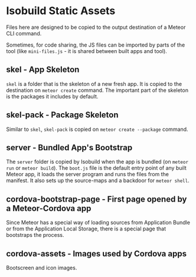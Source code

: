 # Isobuild Static Assets

Files here are designed to be copied to the output destination of a Meteor CLI
command.

Sometimes, for code sharing, the JS files can be imported by parts of the tool
(like `mini-files.js` - it is shared between built apps and tool).

## skel - App Skeleton

`skel` is a folder that is the skeleton of a new fresh app. It is copied to the
destination on `meteor create` command. The important part of the skeleton is
the packages it includes by default.

## skel-pack - Package Skeleton

Similar to `skel`, `skel-pack` is copied on `meteor create --package` command.

## server - Bundled App's Bootstrap

The `server` folder is copied by Isobuild when the app is bundled (on
`meteor run` or `meteor build`). The `boot.js` file is the default entry point
of any built Meteor app, it loads the server program and runs the files from the
manifest. It also sets up the source-maps and a backdoor for `meteor shell`.

## cordova-bootstrap-page - First page opened by a Meteor-Cordova app

Since Meteor has a special way of loading sources from Application Bundle or
from the Application Local Storage, there is a special page that bootstraps the
process.

## cordova-assets - Images used by Cordova apps

Bootscreen and icon images.
